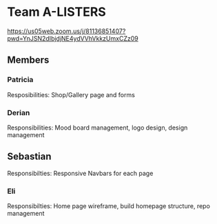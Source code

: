 # Team A-LISTERS

https://us05web.zoom.us/j/81136851407?pwd=YnJSN2dIbjdjNE4ydVVhVkkzUmxCZz09

## Members

### Patricia

Resposibilities: Shop/Gallery page and forms

### Derian

Responsibilities: Mood board management, logo design, design management

## Sebastian

Responsibilties: Responsive Navbars for each page

### Eli

Responsibilties: Home page wireframe, build homepage structure, repo management
